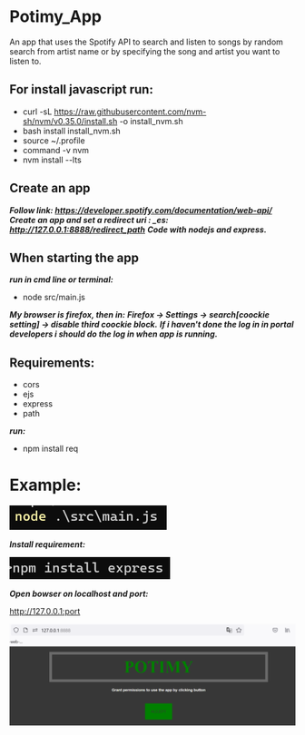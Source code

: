 # Potimy_App
An app that uses the Spotify API to search and listen to songs by random search from artist name or by specifying the song and artist you want to listen to.

## For install javascript run:

* curl -sL https://raw.githubusercontent.com/nvm-sh/nvm/v0.35.0/install.sh -o install_nvm.sh
* bash install install_nvm.sh
* source ~/.profile
* command -v nvm
* nvm install --lts

## Create an app

***Follow link: https://developer.spotify.com/documentation/web-api/***
***Create an app and set a redirect uri : \_es: http://127.0.0.1:8888/redirect_path***
***Code with nodejs and express.***

## When starting the app 

***run in cmd line or terminal:***
* node src/main.js 

***My browser is firefox, then in:***
***Firefox -> Settings -> search[coockie setting] -> disable third coockie block.***
***If i haven't done the log in in portal developers i should do the log in when app is running.***

## Requirements:
  
* cors
* ejs
* express
* path

***run:***
* npm install req

# Example:

![Alt text](/img/app_start.png?raw=true "App Start")

***Install requirement:***

![Alt text](/img/npm_install.png?raw=true "App Start")

***Open bowser on localhost and port:***

http://127.0.0.1:port

![Alt text](/img/start_bowser.png?raw=true "App Start")

